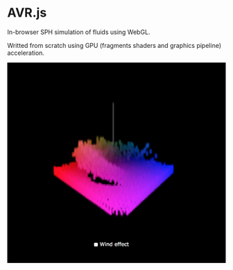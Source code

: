 AVR.js
======

In-browser SPH simulation of fluids using WebGL.

Writted from scratch using GPU (fragments shaders and graphics pipeline) acceleration.

![alt tag](https://github.com/kosmaks/avr.js/blob/master/doc/screen.png?raw=true)
